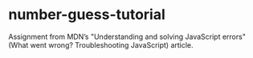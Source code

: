 # number-guess-tutorial
Assignment from MDN’s "Understanding and solving JavaScript errors" (What went wrong? Troubleshooting JavaScript) article.
